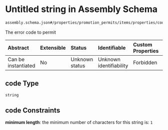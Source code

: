 # Untitled string in Assembly Schema

```txt
assembly.schema.json#/properties/promotion_permits/items/properties/code
```

The error code to permit

| Abstract            | Extensible | Status         | Identifiable            | Custom Properties | Additional Properties | Access Restrictions | Defined In                                                                   |
| :------------------ | :--------- | :------------- | :---------------------- | :---------------- | :-------------------- | :------------------ | :--------------------------------------------------------------------------- |
| Can be instantiated | No         | Unknown status | Unknown identifiability | Forbidden         | Allowed               | none                | [assembly.schema.json\*](../out/assembly.schema.json "open original schema") |

## code Type

`string`

## code Constraints

**minimum length**: the minimum number of characters for this string is: `1`

